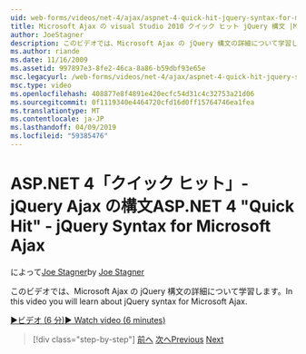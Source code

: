 ```yaml
---
uid: web-forms/videos/net-4/ajax/aspnet-4-quick-hit-jquery-syntax-for-microsoft-ajax
title: Microsoft Ajax の visual Studio 2010 クイック ヒット jQuery 構文 |Microsoft Docs
author: JoeStagner
description: このビデオでは、Microsoft Ajax の jQuery 構文の詳細について学習します。
ms.author: riande
ms.date: 11/16/2009
ms.assetid: 997897e3-8fe2-46ca-8a86-b59dbf93e65e
msc.legacyurl: /web-forms/videos/net-4/ajax/aspnet-4-quick-hit-jquery-syntax-for-microsoft-ajax
msc.type: video
ms.openlocfilehash: 408877e8f4891e420ecfc54d31c4c32753a21d06
ms.sourcegitcommit: 0f1119340e4464720cfd16d0ff15764746ea1fea
ms.translationtype: MT
ms.contentlocale: ja-JP
ms.lasthandoff: 04/09/2019
ms.locfileid: "59385476"
---
```

# <a name="aspnet-4-quick-hit---jquery-syntax-for-microsoft-ajax"></a><span data-ttu-id="38f9e-103">ASP.NET 4「クイック ヒット」- jQuery Ajax の構文</span><span class="sxs-lookup"><span data-stu-id="38f9e-103">ASP.NET 4 "Quick Hit" - jQuery Syntax for Microsoft Ajax</span></span>

<span data-ttu-id="38f9e-104">によって[Joe Stagner](https://github.com/JoeStagner)</span><span class="sxs-lookup"><span data-stu-id="38f9e-104">by [Joe Stagner](https://github.com/JoeStagner)</span></span>

<span data-ttu-id="38f9e-105">このビデオでは、Microsoft Ajax の jQuery 構文の詳細について学習します。</span><span class="sxs-lookup"><span data-stu-id="38f9e-105">In this video you will learn about jQuery syntax for Microsoft Ajax.</span></span> 

[<span data-ttu-id="38f9e-106">&#9654;ビデオ (6 分)</span><span class="sxs-lookup"><span data-stu-id="38f9e-106">&#9654; Watch video (6 minutes)</span></span>](https://channel9.msdn.com/Blogs/ASP-NET-Site-Videos/aspnet-4-quick-hit-jquery-syntax-for-microsoft-ajax)

> [!div class="step-by-step"]
> <span data-ttu-id="38f9e-107">[前へ](aspnet-4-quick-hit-the-scriptloader.md)
> [次へ](aspnet-4-quick-hit-ajax-data-templates.md)</span><span class="sxs-lookup"><span data-stu-id="38f9e-107">[Previous](aspnet-4-quick-hit-the-scriptloader.md)
[Next](aspnet-4-quick-hit-ajax-data-templates.md)</span></span>
